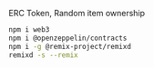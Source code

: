 ERC Token, Random item ownership

```sh
npm i web3
npm i @openzeppelin/contracts
npm i -g @remix-project/remixd
remixd -s --remix
```
